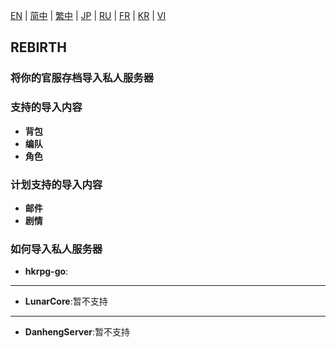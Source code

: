 [EN](/docs/rebirth/zh-CN.md) | [简中](/docs/rebirth/zh-CN.md) | [繁中](/docs/rebirth/zh-CN.md) | [JP](/docs/rebirth/zh-CN.md) | [RU](/docs/rebirth/zh-CN.md) | [FR](/docs/rebirth/zh-CN.md) | [KR](/docs/rebirth/zh-CN.md) | [VI](/docs/rebirth/zh-CN.md)

## REBIRTH
### 将你的官服存档导入私人服务器

### 支持的导入内容
- **背包**
- **编队**
- **角色**

### 计划支持的导入内容
- **邮件**
- **剧情**

### 如何导入私人服务器

- **hkrpg-go**:
___

- **LunarCore**:暂不支持
___

- **DanhengServer**:暂不支持
